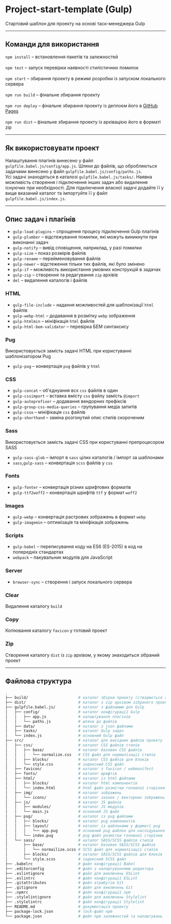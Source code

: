 # Project-start-template (Gulp)
Стартовий шаблон для проекту на основі таск-менеджера Gulp
___
## Команди для використання
`npm install` – встановлення пакетів та залежностей<br><br>
`npm test` – запуск перевірки наявності стилістичних помилок<br><br>
`npm start` – збирання проекту в режимі розробки із запуском локального сервера<br><br>
`npm run build` – фінальне збирання проекту <br><br>
`npm run deploy` – фінальне збирання проекту із деплоєм його в [GitHub Pages](https://pages.github.com)<br><br>
`npm run dist` – фінальне збирання проекту із архівацією його в форматі zip<br>
___
## Як використовувати проект
Налаштування плагінів винесено у файл `gulpfile.babel.js/config/app.js`.  Шляхи до файлів, що обробляються задачами винесено у файл `gulpfile.babel.js/config/paths.js`.<br>
Усі задачі знаходяться в каталозі `gulpfile.babel.js/tasks/`. Наявна можливість створення і підключення інших задач або видалення існуючих при необхідності. Для підключення власної задачі додайте її у вище вказаний каталог та  імпортуйте її у файл `gulpfile.babel.js/index.js`.
___
## Опис задач і плагінів
* `gulp-load-plugins` – спрощення процесу підключення Gulp плагінів
* `gulp-plumber` – відстежування помилки, які можуть виникнути при виконанні задач
* `gulp-notify` – вивід сповіщення, наприклад, у разі помилки
* `gulp-size` – показ розмірів файлів
* `gulp-rename` – перейменовування файлів
* `gulp-newer` – відстеження тільки тих файлів, які було змінено
* `gulp-if` – можливість використання умовних конструкцій в задачах
* `gulp-zip` – створення та редагування `zip` архівів
* `del` – видалення каталогів і файлів
### HTML
* `gulp-file-include` – надання можливостей для шаблонізації `html` файлів
* `gulp-webp-html` – додавання в розмітку `webp` зображення
* `gulp-htmlmin` – мініфікація `html` файлів
* `gulp-html-bem-validator` – перевірка БЕМ синтаксису
### Pug
Використовується замість задачі HTML при користуванні шаблонізатором Pug
* `gulp-pug` – конвертація `pug` файлів у `html`
### CSS
* `gulp-concat` – об'єднуання всх `css` файлів в один
* `gulp-cssimport` – вставка вмісту `css` файлу замість `@import`
* `gulp-autoprefixer` – додавання вендорних префіксів
* `gulp-group-css-media-queries` – групування медіа запитів
* `gulp-csso` – мініфікація `css` файлів
* `gulp-shorthand` – заміна розгонутий опис стилів скороченим
### Sass
Використовується замість задачі CSS при користуванні препроцесором SASS
* `gulp-sass-glob` – імпорт в `sass` цілих каталогів / імпорт за шаблонами
* `sass`,`gulp-sass` – конвертація `sсss` файлів у `сss`
### Fonts
* `gulp-fonter` – конвертація різних шрифтових форматів
* `gulp-ttf2woff2` – конвертація шрифтів `ttf` у формат `woff2`
### Images
* `gulp-webp` – конвертація растрових зображень в формат `webp`
* `gulp-imagemin` – оптимізація та мініфікація зображень
### Scripts
* `gulp-babel` – переписування коду на ES6 (ES-2015) в код на попередніх стандартах
* `webpack` – пакувальник модулів для JavaScript
### Server
* `browser-sync` – створення і запуск локального сервера
### Clear
Видалення каталогу `build`
### Copy
Копіювання каталогу `favicon` у готовий проект
### Zip
Створення каталогу `dist` із `zip` архівом, у якому знаходиться зібраний проект
___
## Файлова структура
```bash
.
├── build/                      # каталог збірки проекту (створюється автоматично)
├── dist/                       # каталог з zip архівом зібраного проекту (створюється автоматично)
├── gulpfile.babel.js/          # каталог з файламим для Gulp
│   ├── config/                 # каталог конфігурації Gulp
│   │   ├── app.js              # налаштування плагінів
│   │   └── paths.js            # шляхи до файлів
│   ├── data/                   # каталог з json файлами
│   ├── tasks/                  # каталог Gulp задач
│   └── index.js                # основний Gulp файл
├── src/                        # каталог для вихідних файлів проекту
│   ├── css/                    # каталог CSS файлів стилів
│   │   ├── base/               # каталог базових CSS файлів
│   │   │   └── normalize.css   # CSS файл для нормалізації стилів
│   │   ├── blocks/             # каталог CSS файлів для блоків
│   │   └── style.css           # індексний CSS файл
│   ├── favicon/                # каталог з favicon / webmanifest   
│   ├── fonts/                  # каталог шрифтів
│   ├── html/                   # каталог із html файлами
│   │   ├── blocks/             # каталог html компонентів
│   │   └── index.html          # html файл розмітки головної сторінки
│   ├── img/                    # каталог зображень
│   │   └── icons/              # каталог іконок / векторних зображень
│   ├── js/                     # каталог JS файлів
│   │   ├── modules/            # каталог JS модулів
│   │   └── main.js             # основний JS файл
│   ├── pug/                    # каталог із pug файлами
│   │   ├── blocks/             # каталог pug компонентів
│   │   ├── layout/             # каталог із шаблонами у форматі pug
│   │   │   └── app.pug         # основний pug шаблон для наслідування
│   │   └── index.pug           # pug файл розмітки головної сторінки
│   └── sass/                   # каталог SASS/SCSS файлів стилів
│       ├── base/               # каталог базових SASS/SCSS файлів
│       │   └── normailize.scss # SCSS файл для нормалізації стилів
│       ├── blocks/             # каталог SASS/SCSS файлів для блоків
│       └── style.scss          # індексний SCSS файл
├── .babelrc                    # файл конфігурації Babel
├── .editorconfig               # файл з налаштуваннями редактора
├── .eslintignore               # файл для виключень ESLint
├── .eslintrc                   # файл конфігурації ESLint
├── .gitattributes              # файл атрибутів Git
├── .gitignore                  # файл для виключень Git
├── .npmrc                      # файл конфігурації npm
├── .stylelintignore            # файл для виключень Stylelint
├── .stylelintrc                # файл конфігурації Stylelint
├── README.md                   # документація проекту
├── package-lock.json           # lock-файл npm
└── package.json                # файл npm залежностей та налаштувань
```
